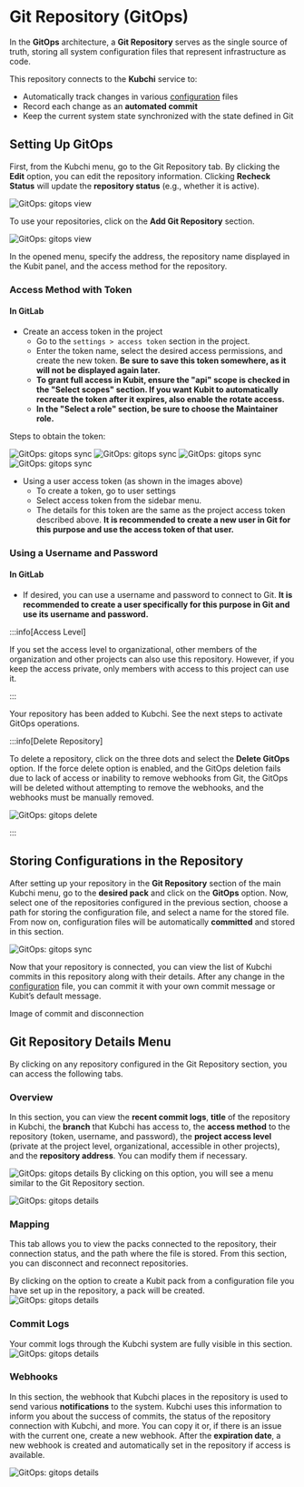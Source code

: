 # Git Repository (GitOps)

In the **GitOps** architecture, a **Git Repository** serves as the single source of truth, storing all system configuration files that represent infrastructure as code.

This repository connects to the **Kubchi** service to:

- Automatically track changes in various [configuration](../config) files
- Record each change as an **automated commit**
- Keep the current system state synchronized with the state defined in Git

## Setting Up GitOps

First, from the Kubchi menu, go to the Git Repository tab. By clicking the **Edit** option, you can edit the repository information. Clicking **Recheck Status** will update the **repository status** (e.g., whether it is active).

![GitOps: gitops view](img/gitops-view.png)

To use your repositories, click on the **Add Git Repository** section.

![GitOps: gitops view](img/gitops-new-repo.png)

In the opened menu, specify the address, the repository name displayed in the Kubit panel, and the access method for the repository.

### Access Method with Token

#### In GitLab

- Create an access token in the project
  - Go to the `settings > access token` section in the project.
  - Enter the token name, select the desired access permissions, and create the new token. **Be sure to save this token somewhere, as it will not be displayed again later.**
  - **To grant full access in Kubit, ensure the "api" scope is checked in the "Select scopes" section. If you want Kubit to automatically recreate the token after it expires, also enable the rotate access.**
  - **In the "Select a role" section, be sure to choose the Maintainer role.**

Steps to obtain the token:

![GitOps: gitops sync](img/gitops-sync-new-token.png)
![GitOps: gitops sync](img/gitops-sync-token-form.png)
![GitOps: gitops sync](img/gitops-sync-token-form-opt.png)
![GitOps: gitops sync](img/gitops-sync-token.png)

- Using a user access token (as shown in the images above)
  - To create a token, go to user settings
  - Select access token from the sidebar menu.
  - The details for this token are the same as the project access token described above. **It is recommended to create a new user in Git for this purpose and use the access token of that user.**

### Using a Username and Password

#### In GitLab

- If desired, you can use a username and password to connect to Git. **It is recommended to create a user specifically for this purpose in Git and use its username and password.**

:::info[Access Level]

If you set the access level to organizational, other members of the organization and other projects can also use this repository. However, if you keep the access private, only members with access to this project can use it.

:::

Your repository has been added to Kubchi. See the next steps to activate GitOps operations.

:::info[Delete Repository]

To delete a repository, click on the three dots and select the **Delete GitOps** option. If the force delete option is enabled, and the GitOps deletion fails due to lack of access or inability to remove webhooks from Git, the GitOps will be deleted without attempting to remove the webhooks, and the webhooks must be manually removed.

![GitOps: gitops delete](img/gitops-delete.png)

:::

## Storing Configurations in the Repository

After setting up your repository in the **Git Repository** section of the main Kubchi menu, go to the **desired pack** and click on the **GitOps** option. Now, select one of the repositories configured in the previous section, choose a path for storing the configuration file, and select a name for the stored file. From now on, configuration files will be automatically **committed** and stored in this section.

![GitOps: gitops sync](img/gitops-sync-form.png)

Now that your repository is connected, you can view the list of Kubchi commits in this repository along with their details. After any change in the [configuration](../config) file, you can commit it with your own commit message or Kubit’s default message.

Image of commit and disconnection

## Git Repository Details Menu

By clicking on any repository configured in the Git Repository section, you can access the following tabs.

### Overview

In this section, you can view the **recent commit logs**, **title** of the repository in Kubchi, the **branch** that Kubchi has access to, the **access method** to the repository (token, username, and password), the **project access level** (private at the project level, organizational, accessible in other projects), and the **repository address**. You can modify them if necessary.

![GitOps: gitops details](img/gitops-overview.png)
By clicking on this option, you will see a menu similar to the Git Repository section.

![GitOps: gitops details](img/gitops-overview-edit.png)

### Mapping

This tab allows you to view the packs connected to the repository, their connection status, and the path where the file is stored. From this section, you can disconnect and reconnect repositories.

By clicking on the option to create a Kubit pack from a configuration file you have set up in the repository, a pack will be created.
![GitOps: gitops details](img/gitops-mapping.png)

### Commit Logs

Your commit logs through the Kubchi system are fully visible in this section.
![GitOps: gitops details](img/gitops-logs.png)

### Webhooks

In this section, the webhook that Kubchi places in the repository is used to send various **notifications** to the system. Kubchi uses this information to inform you about the success of commits, the status of the repository connection with Kubchi, and more. You can copy it or, if there is an issue with the current one, create a new webhook. After the **expiration date**, a new webhook is created and automatically set in the repository if access is available.

![GitOps: gitops details](img/gitops-webhook.png)
